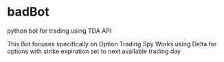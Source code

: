 # badBot
python bot for trading using TDA API 

This Bot focuses specifically on Option Trading Spy 
Works using Delta for options with strike expiration set to next available trading day

